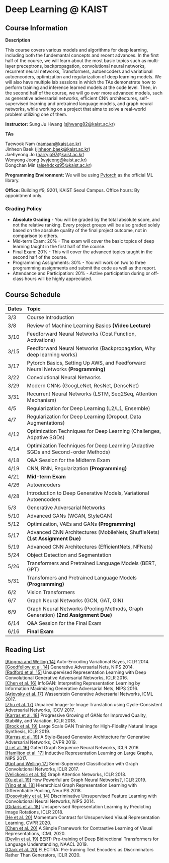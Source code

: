 # Deep Learning @ KAIST

## Course Information

**Description**

This course covers various models and algorithms for deep learning, including both the fundemantal concepts and recent advances. In the first half of the course, we will learn about the most basic topics such as multi-layer preceptrons, backpropagation, convolutional neural networks, recurrent neural networks, Transformers, autoencoders and variational autoencoders, optimization and regularization of deep learning models. We will also have multiple lab sessions in which the TAs demonstrate how to perform training and inference learned models at the code level. Then, in the second half of the course, we will go over more advanced models, such as generative adversarial networks, efficient CNN architectures, self-supervised learning and pretrained language models, and graph neural networks, while working on a project that aims to solve a real-world problem utilizing one of them.  

**Instructor:** Sung Ju Hwang (sjhwang82@kaist.ac.kr)  

**TAs** 

Taewook Nam (namsan@kaist.ac.kr)  
Jinheon Baek (jinheon.baek@kaist.ac.kr)  
Jaehyeong Jo (harryjo97@kaist.ac.kr)  
Wonyong Jeong (wyjeong@kaist.ac.kr)  
Dongchan Min (alsehdcks95@kaist.ac.kr)  


**Programming Environment:**
We will be using [Pytorch](https://pytorch.org/) as the official ML library.

**Office:** 
Building #9, 9201, KAIST Seoul Campus. 
Office hours: By appointment only.

### Grading Policy
* **Absolute Grading** - You will be graded by the total absolute score, and not the relative ranking. Every project groups will be also graded solely based on the absolute quality of the final project outcome, not in comparison to others.
* Mid-term Exam: 20% - The exam will cover the basic topics of deep learning taught in the first half of the course.
* Final Exam: 20% - This will cover the advanced topics taught in the second half of the course. 
* Programming Assignments: 30% - You will work on two to three programming assignments and submit the code as well as the report.
* Attendance and Participation: 20% - Active participation during or off-class hours will be highly appreciated.

## Course Schedule

| Dates | Topic | 
|---|:---|
|3/3| Course Introduction |
|3/8| Review of Machine Learning Basics **(Video Lecture)** |
|3/10| Feedforward Neural Networks (Cost Function, Activations)
|3/15| Feedforward Neural Networks (Backpropagation, Why deep learning works)
|3/17| Pytorch Basics, Setting Up AWS, and Feedforward Neural Networks **(Programming)** 
|3/22| Convolutional Neural Networks
|3/29| Modern CNNs (GoogLeNet, ResNet, DenseNet)
|3/31| Recurrent Neural Networks (LSTM, Seq2Seq, Attention Mechanism)
|4/5| Regularization for Deep Learning (L2/L1, Ensemble)  
|4/7| Regularization for Deep Learning (Dropout, Data Augmentations)
|4/12| Optimization Techniques for Deep Learning (Challenges, Adpative SGDs) 
|4/14| Optimization Techniques for Deep Learning (Adaptive SGDs and Second-order Methods) 
|4/18| Q&A Session for the Midterm Exam
|4/19| CNN, RNN, Regularization **(Programming)**
|4/21| **Mid-term Exam**
|4/26| Autoencoders
|4/28| Introduction to Deep Generative Models, Variational Autoencoders 
|5/3| Generative Adversarial Networks 
|5/10| Advanced GANs (WGAN, StyleGAN) 
|5/12|  Optimization, VAEs and GANs **(Programming)** 
|5/17| Advanced CNN Architectures (MobileNets, ShuffleNets) **(1st Assignment Due)**
|5/19| Advanced CNN Architectures (EfficientNets, NFNets) 
|5/24| Object Detection and Segmentation 
|5/26| Transformers and Pretrained Language Models (BERT, GPT)
|5/31| Transfomers and Pretrained Language Models **(Programming)**
|6/2| Vision Transformers
|6/7| Graph Neural Networks (GCN, GAT, GIN)
|6/9| Graph Neural Networks (Pooling Methods, Graph Generation) **(2nd Assignment Due)**  
|6/14| Q&A Session for the Final Exam
|6/16| **Final Exam** 

## Reading List
[[Kingma and Welling 14]](https://arxiv.org/pdf/1312.6114.pdf) Auto-Encoding Variational Bayes, ICLR 2014.   
[[Goodfellow et al. 14]](https://papers.nips.cc/paper/5423-generative-adversarial-nets.pdf) Generative Adversarial Nets, NIPS 2014.   
[[Radford et al. 15]](https://arxiv.org/abs/1511.06434) Unsupervised Representation Learning with Deep Convolutional Generative Adversarial Networks, ICLR 2016.   
[[Chen et al. 16]](https://papers.nips.cc/paper/6399-infogan-interpretable-representation-learning-by-information-maximizing-generative-adversarial-nets.pdf) InfoGAN: Interpreting Representation Learning by Information Maximizing Generative Adversarial Nets, NIPS 2016.   
[[Arjovsky et al. 17]](http://proceedings.mlr.press/v70/arjovsky17a/arjovsky17a.pdf) Wasserstein Generative Adversarial Networks, ICML 2017.  
[[Zhu et al. 17]](https://arxiv.org/pdf/1703.10593.pdf) Unpaired Image-to-Image Translation using Cycle-Consistent Adversarial Networks, ICCV 2017.  
[[Karras et al. 18]](https://openreview.net/forum?id=Hk99zCeAb) Progressive Growing of GANs for Improved Quality, Stability, and Variation, ICLR 2018.  
[[Brock et al. 19]](https://openreview.net/pdf?id=B1xsqj09Fm) Large Scale GAN Training for High-Fidelity Natural Image Synthesis, ICLR 2019.  
[[Karras et al. 19]](http://openaccess.thecvf.com/content_CVPR_2019/papers/Karras_A_Style-Based_Generator_Architecture_for_Generative_Adversarial_Networks_CVPR_2019_paper.pdf) A Style-Based Generator Architecture for Generative Adversarial Networks, CVPR 2019.  
[[Li et al. 16]](https://arxiv.org/pdf/1511.05493.pdf) Gated Graph Sequence Neural Networks, ICLR 2016.  
[[Hamilton et al. 17]](https://papers.nips.cc/paper/6703-inductive-representation-learning-on-large-graphs.pdf) Inductive Representation Learning on Large Graphs, NIPS 2017.  
[[Kipf and Welling 17]](https://openreview.net/pdf?id=SJU4ayYgl) Semi-Supervised Classification with Graph Convolutional Networks, ICLR 2017.  
[[Velickovic et al. 18]](https://openreview.net/pdf?id=rJXMpikCZ) Graph Attention Networks, ICLR 2018.   
[[Xu et al. 19]](https://openreview.net/forum?id=ryGs6iA5Km) How Powerful are Graph Neural Networks?, ICLR 2019.  
[[Ying et al. 18]](https://papers.nips.cc/paper/7729-hierarchical-graph-representation-learning-with-differentiable-pooling.pdf) Hierarchical Graph Representation Learning with Differentiable Pooling, NeurIPS 2018.  
[[Dosovitskiy et al. 14]](https://papers.nips.cc/paper/5548-discriminative-unsupervised-feature-learning-with-convolutional-neural-networks.pdf) Discriminative Unsupervised Feature Learning with Convolutional Neural Networks, NIPS 2014.  
[[Gidaris et al. 18]](https://openreview.net/pdf?id=S1v4N2l0-) Unsupervised Representation Learning by Predicting Image Rotations, ICLR 2018.  
[[He et al. 20]](https://openaccess.thecvf.com/content_CVPR_2020/papers/He_Momentum_Contrast_for_Unsupervised_Visual_Representation_Learning_CVPR_2020_paper.pdf) Momentum Contrast for Unsupervised Visual Representation Learning, CVPR 2020.  
[[Chen et al. 20]](https://proceedings.icml.cc/static/paper_files/icml/2020/6165-Paper.pdf) A Simple Framework for Contrastive Learning of Visual Representations, ICML 2020.  
[[Devlin et al. 19]](https://www.aclweb.org/anthology/N19-1423.pdf) BERT: Pre-training of Deep Bidirectional Transformers for Language Understanding, NAACL 2019.  
[[Clark et al. 20]](https://openreview.net/pdf?id=r1xMH1BtvB) ELECTRA: Pre-training Text Encoders as Discriminators Rather Than Generators, ICLR 2020.  


